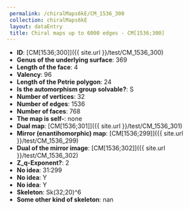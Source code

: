 ```yaml
--- 
 permalink: /chiralMaps6kE/CM_1536_300 
 collection: chiralMaps6kE
 layout: dataEntry
 title: Chiral maps up to 6000 edges - CM[1536;300]
---
```


- **ID**: [CM[1536;300]]({{ site.url }}/test/CM_1536_300)
- **Genus of the underlying surface**: 369
- **Length of the face**: 4
- **Valency**: 96
- **Length of the Petrie polygon**: 24
- **Is the automorphism group solvable?**: S
- **Number of vertices**: 32
- **Number of edges**: 1536
- **Number of faces**: 768
- **The map is self-**: none
- **Dual map**: [CM[1536;301]]({{ site.url }}/test/CM_1536_301)
- **Mirror (enantihomorphic) map**: [CM[1536;299]]({{ site.url }}/test/CM_1536_299)
- **Dual of the mirror image**: [CM[1536;302]]({{ site.url }}/test/CM_1536_302)
- **Z_q-Exponent?**: 2
- **No idea**:  31:299
- **No idea**: Y
- **No idea**: Y
- **Skeleton**: Sk(32;20)^6
- **Some other kind of skeleton**: nan
